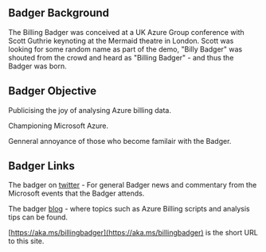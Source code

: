 ## Badger Background

The Billing Badger was conceived at a UK Azure Group conference with Scott Guthrie keynoting at the Mermaid theatre in London.  Scott was looking for some random name as part of the demo, "Billy Badger" was shouted from the crowd and heard as "Billing Badger" - and thus the Badger was born.

## Badger Objective

Publicising the joy of analysing Azure billing data.

Championing Microsoft Azure.

Genneral annoyance of those who become familair with the Badger.

## Badger Links

The badger on [twitter](https://twitter.com/BillingBadger) - For general Badger news and commentary from the Microsoft events that the Badger attends.

The badger [blog](http://gordon.byers.me/) - where topics such as Azure Billing scripts and analysis tips can be found.

[https://aka.ms/billingbadger](https://aka.ms/billingbadger) is the short URL to this site.

